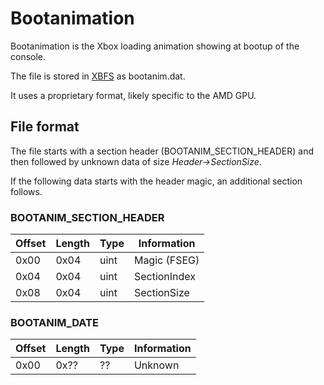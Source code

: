 # Bootanimation
Bootanimation is the Xbox loading animation showing at bootup of the console.

The file is stored in [XBFS](../xbox-boot-filesystem) as bootanim.dat.

It uses a proprietary format, likely specific to the AMD GPU.

## File format
The file starts with a section header (BOOTANIM_SECTION_HEADER) and then followed by unknown data of
size *Header->SectionSize*.

If the following data starts with the header magic, an additional section follows.

### BOOTANIM_SECTION_HEADER
| Offset | Length | Type     | Information                    |
| ------ | ------ | -------- | ------------------------------ |
| 0x00   | 0x04   | uint     | Magic (FSEG)                   |
| 0x04   | 0x04   | uint     | SectionIndex                   |
| 0x08   | 0x04   | uint     | SectionSize                    |

### BOOTANIM_DATE
| Offset | Length | Type     | Information                    |
| ------ | ------ | -------- | ------------------------------ |
| 0x00   | 0x??   | ??       | Unknown                        |
